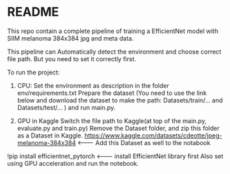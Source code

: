 # README
This repo contain a complete pipeline of training a EfficientNet model with SIIM melanoma 384x384 jpg and meta data.

This pipeline can Automatically detect the environment and choose correct file path. But you need to set it correctly first.

To run the project:

1. CPU:
Set the environment as description in the folder env/requirements.txt
Prepare the dataset (You need to use the link below and download the dataset to make the path: Datasets/train/...   and   Datasets/test/... ) and run main.py. 

2. GPU in Kaggle
Switch the file path to Kaggle(at top of the main.py, evaluate.py and train.py)
Remove the Dataset folder, and zip this folder as a Dataset in Kaggle.
https://www.kaggle.com/datasets/cdeotte/jpeg-melanoma-384x384 <--- Add this Dataset as well to the notabook

!pip install efficientnet_pytorch   <---   install EfficientNet library first
Also set using GPU acceleration and run the notebook. 
